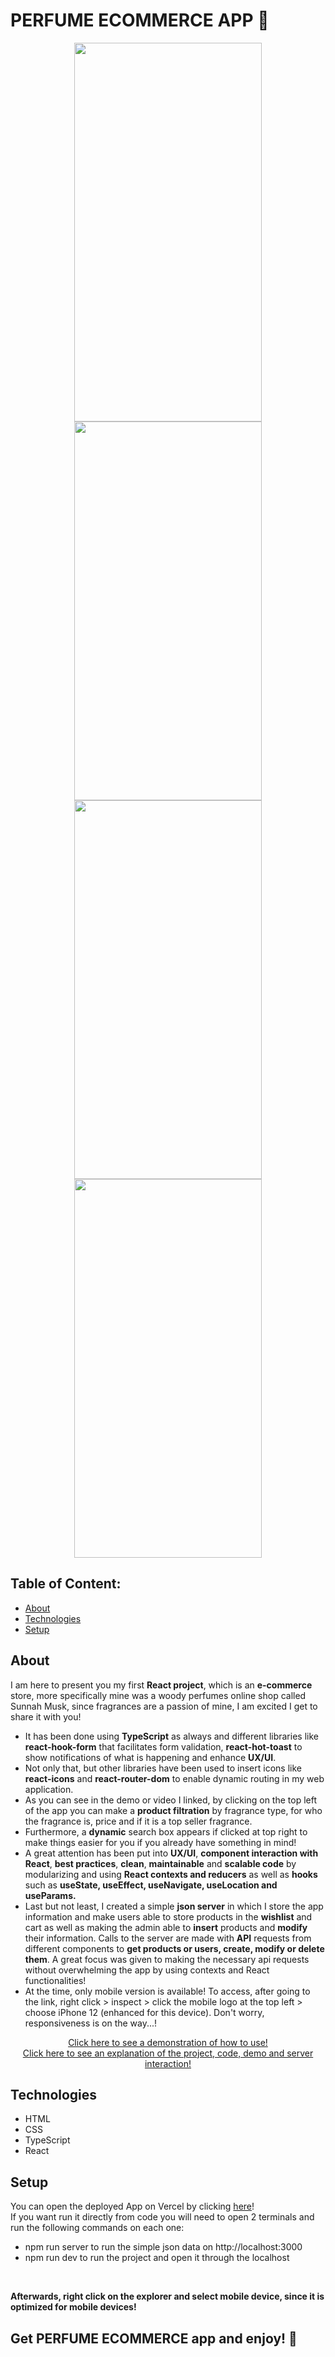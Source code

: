 # PERFUME ECOMMERCE APP 📱

<div align="center">
<img src="https://github.com/ali-hourag/perfume_ecommerce/assets/131694498/3882fede-6496-4767-ac78-299d08e81ac4" width="300" height="606"/>
<img src="https://github.com/ali-hourag/perfume_ecommerce/assets/131694498/2771e403-a2d0-4a5a-8fbb-8e40befa32a2" width="300" height="606"/>
  <br/>
<img src="https://github.com/ali-hourag/perfume_ecommerce/assets/131694498/eb2f089d-9e19-4fd9-b61b-bd1ab8ec31a2" width="300" height="606"/>
<img src="https://github.com/ali-hourag/perfume_ecommerce/assets/131694498/f297443d-928d-48bd-8ca0-13cb752c51bf" width="300" height="606"/>
</div>

## Table of Content:

- [About](#about)
- [Technologies](#technologies)
- [Setup](#setup)

## About

I am here to present you my first **React project**, which is an **e-commerce** store, more specifically mine was a woody perfumes online shop called Sunnah Musk, since fragrances are a passion of mine, I am excited I get to share it with you!
<br/>
<ul>
  <li>It has been done using <strong>TypeScript</strong> as always and different libraries like <strong>react-hook-form</strong> that facilitates form validation, <strong>react-hot-toast</strong> to show notifications of what is happening and enhance <strong>UX/UI</strong>.</li>
  <li>Not only that, but other libraries have been used to insert icons like <strong>react-icons</strong> and <strong>react-router-dom</strong> to enable dynamic routing in my web application.</li>
  <li>As you can see in the demo or video I linked, by clicking on the top left of the app you can make a <strong>product filtration</strong> by fragrance type, for who the fragrance is, price and if it is a top seller fragrance.</li>
  <li> Furthermore, a <strong>dynamic</strong> search box appears if clicked at top right to make things easier for you if you already have something in mind!</li>
  <li>A great attention has been put into <strong>UX/UI</strong>, <strong>component interaction with React</strong>, <strong>best practices</strong>, <strong>clean</strong>, <strong>maintainable</strong> and <strong>scalable code</strong> by modularizing and using <strong>React contexts and reducers</strong> as well as <strong>hooks</strong> such as <strong>useState, useEffect, useNavigate, useLocation and useParams.</strong></li>
  <li>Last but not least, I created a simple <strong>json server</strong> in which I store the app information and make users able to store products in the <strong>wishlist</strong> and cart as well as making the admin able to <strong>insert</strong> products and <strong>modify</strong> their information.
Calls to the server are made with <strong>API</strong> requests from different components to <strong>get products or users, create, modify or delete them</strong>. A great focus was given to making the necessary api requests without overwhelming the app by using contexts and React functionalities!</li>
  <li>At the time, only mobile version is available! To access, after going to the link, right click > inspect > click the mobile logo at the top left > choose iPhone 12 (enhanced for this device). Don't worry, responsiveness is on the way...!</li>
</ul>
<div align="center"> 
<a href="https://drive.google.com/file/d/1AnH9Yi05AtIMtzybyvUTp7SuZHiQ7BGL/view?usp=sharing">Click here to see a demonstration of how to use!</a><br />
<a href="https://drive.google.com/file/d/18yLFURkBJC05grv-hi_cv67PC1FBwtcO/view?usp=sharing">Click here to see an explanation of the project, code, demo and server interaction!</a>
</div>

## Technologies
- HTML
- CSS
- TypeScript
- React


## Setup
You can open the deployed App on Vercel by clicking <a href="https://perfume-ecommerce.vercel.app/">here</a>!
<br />
If you want run it directly from code you will need to open 2 terminals and run the following commands on each one:
- npm run server to run the simple json data on http://localhost:3000
- npm run dev to run the project and open it through the localhost
<br/>

**Afterwards, right click on the explorer and select mobile device, since it is optimized for mobile devices!**

## Get PERFUME ECOMMERCE app and enjoy! 📱
